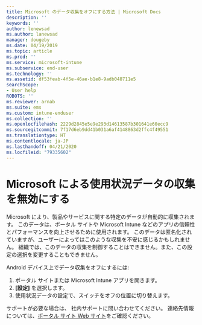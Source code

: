 ```yaml
---
title: Microsoft のデータ収集をオフにする方法 | Microsoft Docs
description: ''
keywords: ''
author: lenewsad
ms.author: lanewsad
manager: dougeby
ms.date: 04/19/2019
ms.topic: article
ms.prod: ''
ms.service: microsoft-intune
ms.subservice: end-user
ms.technology: ''
ms.assetid: df53feab-4f5e-46ae-b1e8-9adb048711e5
searchScope:
- User help
ROBOTS: ''
ms.reviewer: arnab
ms.suite: ems
ms.custom: intune-enduser
ms.collection: ''
ms.openlocfilehash: 2229d2845e5e9e293d14613587b301641e60ecc9
ms.sourcegitcommit: 7f17d6eb9dd41b031a6af4148863d2ffc4f49551
ms.translationtype: HT
ms.contentlocale: ja-JP
ms.lasthandoff: 04/21/2020
ms.locfileid: "79335602"
---
```

# <a name="turn-off-microsoft-usage-data-collection"></a>Microsoft による使用状況データの収集を無効にする

Microsoft により、製品やサービスに関する特定のデータが自動的に収集されます。 このデータは、ポータル サイトや Microsoft Intune などのアプリの信頼性とパフォーマンスを向上させるために使用されます。 このデータは匿名化されていますが、ユーザーによってはこのような収集を不安に感じるかもしれません。 組織では、このデータの収集を制御することはできません。また、この設定の選択を変更することもできません。   

Android デバイス上でデータ収集をオフにするには:  

1. ポータル サイトまたは Microsoft Intune アプリを開きます。
2. **[設定]** を選択します。
3. 使用状況データの設定で、スイッチをオフの位置に切り替えます。 

サポートが必要な場合は、 社内サポートに問い合わせてください。 連絡先情報については、[ポータル サイト Web サイト](https://go.microsoft.com/fwlink/?linkid=2010980)をご確認ください。
